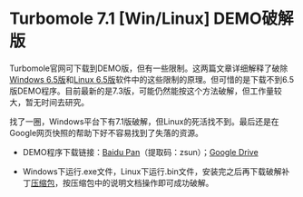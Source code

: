 # Turbomole 7.1 [Win/Linux] DEMO破解版

Turbomole官网可下载到DEMO版，但有一些限制。这两篇文章详细解释了破除[Windows 6.5版](https://blog.csdn.net/communix/article/details/9464263)和[Linux 6.5版](https://blog.csdn.net/communix/article/details/9745039)软件中的这些限制的原理。但可惜的是下载不到6.5版DEMO程序。目前最新的是7.3版，可能仍然能按这个方法破解，但工作量较大，暂无时间去研究。

找了一圈，Windows平台下有7.1版破解，但Linux的死活找不到。最后还是在Google网页快照的帮助下好不容易找到了失落的资源。

* DEMO程序下载链接：[Baidu Pan](https://pan.baidu.com/s/1EoZcW_fPW6RVqBMyqMAjuw)（提取码：zsun）；[Google Drive](https://drive.google.com/open?id=1xXSPx5JbZ6uePNAJh-CBl7Lk6auJfDt5)

* Windows下运行.exe文件，Linux下运行.bin文件，安装完之后再下载破解补丁[压缩包](https://github.com/Z-H-Sun/CS_CCME_Posts/raw/master/turbomole/patch.zip)，按压缩包中的说明文档操作即可成功破解。
